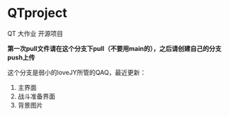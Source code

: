 # QTproject

QT 大作业 开源项目

**第一次pull文件请在这个分支下pull（不要用main的），之后请创建自己的分支push上传**

这个分支是弱小的loveJY所管的QAQ，最近更新：

1. 主界面
2. 战斗准备界面
3. 背景图片
